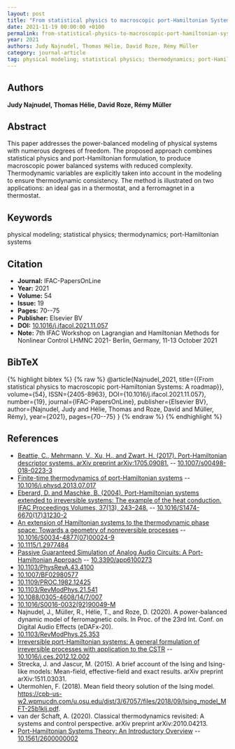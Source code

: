 ```yaml
---
layout: post
title: "From statistical physics to macroscopic port-Hamiltonian Systems: A roadmap"
date: 2021-11-19 00:00:00 +0100
permalink: from-statistical-physics-to-macroscopic-port-hamiltonian-systems-a-roadmap
year: 2021
authors: Judy Najnudel, Thomas Hélie, David Roze, Rémy Müller
category: journal-article
tag: physical modeling; statistical physics; thermodynamics; port-Hamiltonian systems
---
```

 
## Authors
**Judy Najnudel, Thomas Hélie, David Roze, Rémy Müller**
 
## Abstract
This paper addresses the power-balanced modeling of physical systems with numerous degrees of freedom. The proposed approach combines statistical physics and port-Hamiltonian formulation, to produce macroscopic power balanced systems with reduced complexity. Thermodynamic variables are explicitly taken into account in the modeling to ensure thermodynamic consistency. The method is illustrated on two applications: an ideal gas in a thermostat, and a ferromagnet in a thermostat.
 
## Keywords
physical modeling; statistical physics; thermodynamics; port-Hamiltonian systems
 
## Citation
- **Journal:** IFAC-PapersOnLine
- **Year:** 2021
- **Volume:** 54
- **Issue:** 19
- **Pages:** 70--75
- **Publisher:** Elsevier BV
- **DOI:** [10.1016/j.ifacol.2021.11.057](https://doi.org/10.1016/j.ifacol.2021.11.057)
- **Note:** 7th IFAC Workshop on Lagrangian and Hamiltonian Methods for Nonlinear Control LHMNC 2021- Berlin, Germany, 11-13 October 2021
 
## BibTeX
{% highlight bibtex %}
{% raw %}
@article{Najnudel_2021,
  title={{From statistical physics to macroscopic port-Hamiltonian Systems: A roadmap}},
  volume={54},
  ISSN={2405-8963},
  DOI={10.1016/j.ifacol.2021.11.057},
  number={19},
  journal={IFAC-PapersOnLine},
  publisher={Elsevier BV},
  author={Najnudel, Judy and Hélie, Thomas and Roze, David and Müller, Rémy},
  year={2021},
  pages={70--75}
}
{% endraw %}
{% endhighlight %}
 
## References
- [Beattie, C., Mehrmann, V., Xu, H., and Zwart, H. (2017). Port-Hamiltonian descriptor systems. arXiv preprint arXiv:1705.09081.](linear-port-hamiltonian-descriptor-systems) -- [10.1007/s00498-018-0223-3](https://doi.org/10.1007/s00498-018-0223-3)
- [Finite-time thermodynamics of port-Hamiltonian systems](finite-time-thermodynamics-of-port-hamiltonian-systems) -- [10.1016/j.physd.2013.07.017](https://doi.org/10.1016/j.physd.2013.07.017)
- [Eberard, D. and Maschke, B. (2004). Port-Hamiltonian systems extended to irreversible systems: The example of the heat conduction. IFAC Proceedings Volumes, 37(13), 243–248.](port-hamiltonian-systems-extended-to-irreversible-systems-the-example-of-the-heat-conduction) -- [10.1016/S1474-6670(17)31230-2](https://doi.org/10.1016/S1474-6670(17)31230-2)
- [An extension of Hamiltonian systems to the thermodynamic phase space: Towards a geometry of nonreversible processes](an-extension-of-hamiltonian-systems-to-the-thermodynamic-phase-space-towards-a-geometry-of-nonreversible-processes) -- [10.1016/S0034-4877(07)00024-9](https://doi.org/10.1016/S0034-4877(07)00024-9)
- [10.1115/1.2977484](https://doi.org/10.1115/1.2977484)
- [Passive Guaranteed Simulation of Analog Audio Circuits: A Port-Hamiltonian Approach](passive-guaranteed-simulation-of-analog-audio-circuits-a-port-hamiltonian-approach) -- [10.3390/app6100273](https://doi.org/10.3390/app6100273)
- [10.1103/PhysRevA.43.4100](https://doi.org/10.1103/PhysRevA.43.4100)
- [10.1007/BF02980577](https://doi.org/10.1007/BF02980577)
- [10.1109/PROC.1982.12425](https://doi.org/10.1109/PROC.1982.12425)
- [10.1103/RevModPhys.21.541](https://doi.org/10.1103/RevModPhys.21.541)
- [10.1088/0305-4608/14/7/007](https://doi.org/10.1088/0305-4608/14/7/007)
- [10.1016/S0016-0032(92)90049-M](https://doi.org/10.1016/S0016-0032(92)90049-M)
- Najnudel, J., Müller, R., Hélie, T., and Roze, D. (2020). A power-balanced dynamic model of ferromagnetic coils. In Proc. of the 23rd Int. Conf. on Digital Audio Effects (eDAFx-20).
- [10.1103/RevModPhys.25.353](https://doi.org/10.1103/RevModPhys.25.353)
- [Irreversible port-Hamiltonian systems: A general formulation of irreversible processes with application to the CSTR](irreversible-port-hamiltonian-systems-a-general-formulation-of-irreversible-processes-with-application-to-the-cstr) -- [10.1016/j.ces.2012.12.002](https://doi.org/10.1016/j.ces.2012.12.002)
- Strecka, J. and Jascur, M. (2015). A brief account of the Ising and Ising-like models: Mean-field, effective-field and exact results. arXiv preprint arXiv:1511.03031.
- Utermohlen, F. (2018). Mean field theory solution of the Ising model. https://cpb-us-w2.wpmucdn.com/u.osu.edu/dist/3/67057/files/2018/09/Ising_model_MFT-25b1klj.pdf.
- van der Schaft, A. (2020). Classical thermodynamics revisited: A systems and control perspective. arXiv preprint arXiv:2010.04213.
- [Port-Hamiltonian Systems Theory: An Introductory Overview](port-hamiltonian-systems-theory-an-introductory-overview-journal) -- [10.1561/2600000002](https://doi.org/10.1561/2600000002)

